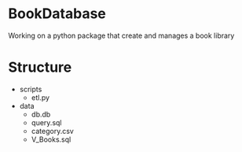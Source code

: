 # BookDatabase
Working on a python package that create and manages a book library

# Structure
 - scripts 
    - etl.py
 - data
    - db.db
    - query.sql
    - category.csv
    - V_Books.sql

 
